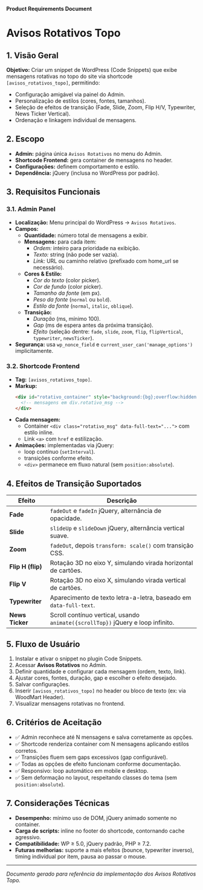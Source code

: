 **Product Requirements Document**

# Avisos Rotativos Topo

## 1. Visão Geral

**Objetivo:** Criar um snippet de WordPress (Code Snippets) que exibe mensagens rotativas no topo do site via shortcode `[avisos_rotativos_topo]`, permitindo:

- Configuração amigável via painel do Admin.
- Personalização de estilos (cores, fontes, tamanhos).
- Seleção de efeitos de transição (Fade, Slide, Zoom, Flip H/V, Typewriter, News Ticker Vertical).
- Ordenação e linkagem individual de mensagens.

## 2. Escopo

- **Admin:** página única `Avisos Rotativos` no menu do Admin.
- **Shortcode Frontend:** gera container de mensagens no header.
- **Configurações:** definem comportamento e estilo.
- **Dependência:** jQuery (inclusa no WordPress por padrão).

## 3. Requisitos Funcionais

### 3.1. Admin Panel

- **Localização:** Menu principal do WordPress → `Avisos Rotativos`.
- **Campos:**
  - **Quantidade:** número total de mensagens a exibir.
  - **Mensagens:** para cada item:
    - *Ordem:* inteiro para prioridade na exibição.
    - *Texto:* string (não pode ser vazia).
    - *Link:* URL ou caminho relativo (prefixado com home\_url se necessário).
  - **Cores & Estilo:**
    - *Cor do texto* (color picker).
    - *Cor de fundo* (color picker).
    - *Tamanho da fonte* (em px).
    - *Peso da fonte* (`normal` ou `bold`).
    - *Estilo da fonte* (`normal`, `italic`, `oblique`).
  - **Transição:**
    - *Duração* (ms, mínimo 100).
    - *Gap* (ms de espera antes da próxima transição).
    - *Efeito* (seleção dentre: `fade`, `slide`, `zoom`, `flip`, `flipVertical`, `typewriter`, `newsTicker`).
- **Segurança:** usa `wp_nonce_field` e `current_user_can('manage_options')` implicitamente.

### 3.2. Shortcode Frontend

- **Tag:** `[avisos_rotativos_topo]`.
- **Markup:**
  ```html
  <div id="rotativo_container" style="background:{bg};overflow:hidden;padding:5px;">
    <!-- mensagens em div.rotativo_msg -->
  </div>
  ```
- **Cada mensagem:**
  - Container `<div class="rotativo_msg" data-full-text="...">` com estilo inline.
  - Link `<a>` com `href` e estilização.
- **Animações:** implementadas via jQuery:
  - loop contínuo (`setInterval`).
  - transições conforme efeito.
  - `<div>` permanece em fluxo natural (sem `position:absolute`).

## 4. Efeitos de Transição Suportados

| Efeito            | Descrição                                                                       |
| ----------------- | ------------------------------------------------------------------------------- |
| **Fade**          | `fadeOut` e `fadeIn` jQuery, alternância de opacidade.                          |
| **Slide**         | `slideUp` e `slideDown` jQuery, alternância vertical suave.                     |
| **Zoom**          | `fadeOut`, depois `transform: scale()` com transição CSS.                       |
| **Flip H (flip)** | Rotação 3D no eixo Y, simulando virada horizontal de cartões.                   |
| **Flip V**        | Rotação 3D no eixo X, simulando virada vertical de cartões.                     |
| **Typewriter**    | Aparecimento de texto letra-a-letra, baseado em `data-full-text`.               |
| **News Ticker**   | Scroll contínuo vertical, usando `animate({scrollTop})` jQuery e loop infinito. |

## 5. Fluxo de Usuário

1. Instalar e ativar o snippet no plugin Code Snippets.
2. Acessar **Avisos Rotativos** no Admin.
3. Definir quantidade e configurar cada mensagem (ordem, texto, link).
4. Ajustar cores, fontes, duração, gap e escolher o efeito desejado.
5. Salvar configurações.
6. Inserir `[avisos_rotativos_topo]` no header ou bloco de texto (ex: via WoodMart Header).
7. Visualizar mensagens rotativas no frontend.

## 6. Critérios de Aceitação

- ✅ Admin reconhece até N mensagens e salva corretamente as opções.
- ✅ Shortcode renderiza container com N mensagens aplicando estilos corretos.
- ✅ Transições fluem sem gaps excessivos (gap configurável).
- ✅ Todas as opções de efeito funcionam conforme documentação.
- ✅ Responsivo: loop automático em mobile e desktop.
- ✅ Sem deformação no layout, respeitando classes do tema (sem `position:absolute`).

## 7. Considerações Técnicas

- **Desempenho:** mínimo uso de DOM, jQuery animado somente no container.
- **Carga de scripts:** inline no footer do shortcode, contornando cache agressivo.
- **Compatibilidade:** WP ≥ 5.0, jQuery padrão, PHP ≥ 7.2.
- **Futuras melhorias:** suporte a mais efeitos (bounce, typewriter inverso), timing individual por item, pausa ao passar o mouse.

---

*Documento gerado para referência da implementação dos Avisos Rotativos Topo.*

